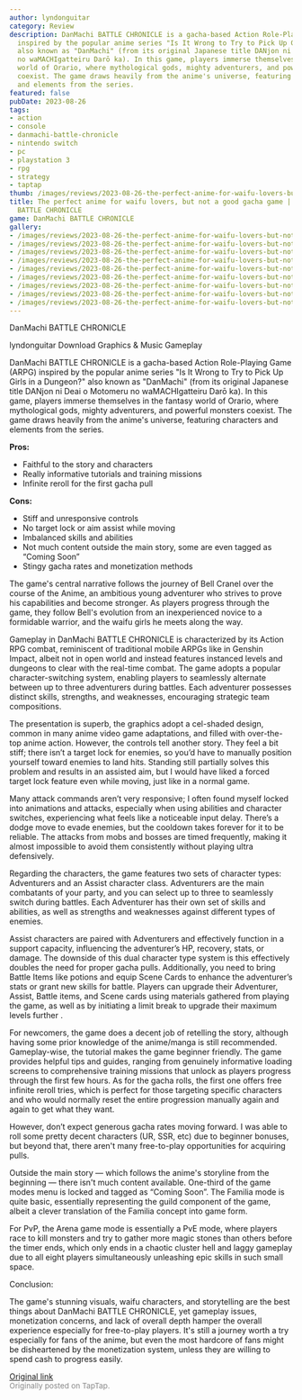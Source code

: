 ```yaml
---
author: lyndonguitar
category: Review
description: DanMachi BATTLE CHRONICLE is a gacha-based Action Role-Playing Game (ARPG)
  inspired by the popular anime series "Is It Wrong to Try to Pick Up Girls in a Dungeon?"
  also known as "DanMachi" (from its original Japanese title DANjon ni Deai o Motomeru
  no waMACHIgatteiru Darō ka). In this game, players immerse themselves in the fantasy
  world of Orario, where mythological gods, mighty adventurers, and powerful monsters
  coexist. The game draws heavily from the anime's universe, featuring characters
  and elements from the series.
featured: false
pubDate: 2023-08-26
tags:
- action
- console
- danmachi-battle-chronicle
- nintendo switch
- pc
- playstation 3
- rpg
- strategy
- taptap
thumb: /images/reviews/2023-08-26-the-perfect-anime-for-waifu-lovers-but-not-a-good-gacha-game--review---danmachi-battle-ch-0.avif
title: The perfect anime for waifu lovers, but not a good gacha game | Review - DanMachi
  BATTLE CHRONICLE
game: DanMachi BATTLE CHRONICLE
gallery:
- /images/reviews/2023-08-26-the-perfect-anime-for-waifu-lovers-but-not-a-good-gacha-game--review---danmachi-battle-ch-0.avif
- /images/reviews/2023-08-26-the-perfect-anime-for-waifu-lovers-but-not-a-good-gacha-game--review---danmachi-battle-ch-1.avif
- /images/reviews/2023-08-26-the-perfect-anime-for-waifu-lovers-but-not-a-good-gacha-game--review---danmachi-battle-ch-2.avif
- /images/reviews/2023-08-26-the-perfect-anime-for-waifu-lovers-but-not-a-good-gacha-game--review---danmachi-battle-ch-3.avif
- /images/reviews/2023-08-26-the-perfect-anime-for-waifu-lovers-but-not-a-good-gacha-game--review---danmachi-battle-ch-4.avif
- /images/reviews/2023-08-26-the-perfect-anime-for-waifu-lovers-but-not-a-good-gacha-game--review---danmachi-battle-ch-5.avif
- /images/reviews/2023-08-26-the-perfect-anime-for-waifu-lovers-but-not-a-good-gacha-game--review---danmachi-battle-ch-6.avif
- /images/reviews/2023-08-26-the-perfect-anime-for-waifu-lovers-but-not-a-good-gacha-game--review---danmachi-battle-ch-7.avif
- /images/reviews/2023-08-26-the-perfect-anime-for-waifu-lovers-but-not-a-good-gacha-game--review---danmachi-battle-ch-8.avif
---
```

DanMachi BATTLE CHRONICLE

lyndonguitar
Download
Graphics & Music
Gameplay

DanMachi BATTLE CHRONICLE is a gacha-based Action Role-Playing Game (ARPG) inspired by the popular anime series "Is It Wrong to Try to Pick Up Girls in a Dungeon?" also known as "DanMachi" (from its original Japanese title DANjon ni Deai o Motomeru no waMACHIgatteiru Darō ka). In this game, players immerse themselves in the fantasy world of Orario, where mythological gods, mighty adventurers, and powerful monsters coexist. The game draws heavily from the anime's universe, featuring characters and elements from the series.


**Pros:**
- Faithful to the story and characters
- Really informative tutorials and training missions
- Infinite reroll for the first gacha pull


**Cons:**
- Stiff and unresponsive controls
- No target lock or aim assist while moving
- Imbalanced skills and abilities
- Not much content outside the main story, some are even tagged as “Coming Soon”
- Stingy gacha rates and monetization methods


The game's central narrative follows the journey of Bell Cranel over the course of the Anime, an ambitious young adventurer who strives to prove his capabilities and become stronger. As players progress through the game, they follow Bell's evolution from an inexperienced novice to a formidable warrior, and the waifu girls he meets along the way.

Gameplay in DanMachi BATTLE CHRONICLE is characterized by its Action RPG combat, reminiscent of traditional mobile ARPGs like in Genshin Impact, albeit not in open world and instead features instanced levels and dungeons to clear with the real-time combat. The game adopts a popular character-switching system, enabling players to seamlessly alternate between up to three adventurers during battles. Each adventurer possesses distinct skills, strengths, and weaknesses, encouraging strategic team compositions.

The presentation is superb, the graphics adopt a cel-shaded design, common in many anime video game adaptations, and filled with over-the-top anime action. However, the controls tell another story. They feel a bit stiff; there isn’t a target lock for enemies, so you’d have to manually position yourself toward enemies to land hits. Standing still partially solves this problem and results in an assisted aim, but I would have liked a forced target lock feature even while moving, just like in a normal game.

Many attack commands aren’t very responsive; I often found myself locked into animations and attacks, especially when using abilities and character switches, experiencing what feels like a noticeable input delay. There’s a dodge move to evade enemies, but the cooldown takes forever for it to be reliable. The attacks from mobs and bosses are timed frequently, making it almost impossible to avoid them consistently without playing ultra defensively.

Regarding the characters, the game features two sets of character types: Adventurers and an Assist character class. Adventurers are the main combatants of your party, and you can select up to three to seamlessly switch during battles. Each Adventurer has their own set of skills and abilities, as well as strengths and weaknesses against different types of enemies.

Assist characters are paired with Adventurers and effectively function in a support capacity, influencing the adventurer’s HP, recovery, stats, or damage. The downside of this dual character type system is this effectively doubles the need for proper gacha pulls. Additionally, you need to bring Battle Items like potions and equip Scene Cards to enhance the adventurer’s stats or grant new skills for battle. Players can upgrade their Adventurer, Assist, Battle items, and Scene cards using materials gathered from playing the game, as well as by initiating a limit break to upgrade their maximum levels further .

For newcomers, the game does a decent job of retelling the story, although having some prior knowledge of the anime/manga is still recommended. Gameplay-wise, the tutorial makes the game beginner friendly. The game provides helpful tips and guides, ranging from genuinely informative loading screens to comprehensive training missions that unlock as players progress through the first few hours. As for the gacha rolls, the first one offers free infinite reroll tries, which is perfect for those targeting specific characters and who would normally reset the entire progression manually again and again to get what they want.

However, don’t expect generous gacha rates moving forward. I was able to roll some pretty decent characters (UR, SSR, etc) due to beginner bonuses, but beyond that, there aren't many free-to-play opportunities for acquiring pulls.

Outside the main story — which follows the anime's storyline from the beginning — there isn't much content available. One-third of the game modes menu is locked and tagged as “Coming Soon”. The Familia mode is quite basic, essentially representing the guild component of the game, albeit a clever translation of the Familia concept into game form.

For PvP, the Arena game mode is essentially a PvE mode, where players race to kill monsters and try to gather more magic stones than others before the timer ends, which only ends in a chaotic cluster hell and laggy gameplay due to all eight players simultaneously unleashing epic skills in such small space.

Conclusion:

The game's stunning visuals, waifu characters, and storytelling are the best things about DanMachi BATTLE CHRONICLE, yet gameplay issues, monetization concerns, and lack of overall depth hamper the overall experience especially for free-to-play players. It's still a journey worth a try especially for fans of the anime, but even the most hardcore of fans might be disheartened by the monetization system, unless they are willing to spend cash to progress easily.

[Original link](https://www.taptap.io/post/6197508)<br><span style="font-size: 0.95em; color: #888;">Originally posted on TapTap.</span>